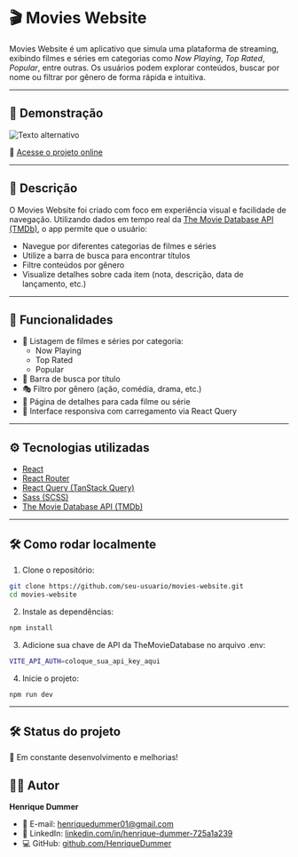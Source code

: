 # 🎬 Movies Website

Movies Website é um aplicativo que simula uma plataforma de streaming, exibindo filmes e séries em categorias como *Now Playing*, *Top Rated*, *Popular*, entre outras. Os usuários podem explorar conteúdos, buscar por nome ou filtrar por gênero de forma rápida e intuitiva.

---

## 🚀 Demonstração

![Texto alternativo](https://imgur.com/LY8UxQu.png)

🔗 [Acesse o projeto online](https://netflix-clone-green.vercel.app)

---

## 📖 Descrição

O Movies Website foi criado com foco em experiência visual e facilidade de navegação. Utilizando dados em tempo real da [The Movie Database API (TMDb)](https://www.themoviedb.org/), o app permite que o usuário:

- Navegue por diferentes categorias de filmes e séries
- Utilize a barra de busca para encontrar títulos
- Filtre conteúdos por gênero
- Visualize detalhes sobre cada item (nota, descrição, data de lançamento, etc.)

---

## 🧪 Funcionalidades

- 🎥 Listagem de filmes e séries por categoria:
  - Now Playing
  - Top Rated
  - Popular
- 🔎 Barra de busca por título
- 🎭 Filtro por gênero (ação, comédia, drama, etc.)
- 🧾 Página de detalhes para cada filme ou série
- 🔄 Interface responsiva com carregamento via React Query

---

## ⚙️ Tecnologias utilizadas

- [React](https://react.dev/)
- [React Router](https://reactrouter.com/)
- [React Query (TanStack Query)](https://tanstack.com/query)
- [Sass (SCSS)](https://sass-lang.com/)
- [The Movie Database API (TMDb)](https://developer.themoviedb.org/)

---

## 🛠️ Como rodar localmente

1. Clone o repositório:

```bash
git clone https://github.com/seu-usuario/movies-website.git
cd movies-website
```
2. Instale as dependências:

```bash
npm install
```
3. Adicione sua chave de API da TheMovieDatabase no arquivo .env:

```bash
VITE_API_AUTH=coloque_sua_api_key_aqui
```

4. Inicie o projeto:

```bash
npm run dev
```

---

## 🛠️ Status do projeto

🚧 Em constante desenvolvimento e melhorias!

## 👨‍💻 Autor

**Henrique Dummer**

- 📧 E-mail: [henriquedummer01@gmail.com](mailto:henriquedummer01@gmail.com)
- 💼 LinkedIn: [linkedin.com/in/henrique-dummer-725a1a239](https://www.linkedin.com/in/henrique-dummer-725a1a239/)
- 💻 GitHub: [github.com/HenriqueDummer](https://github.com/HenriqueDummer)
